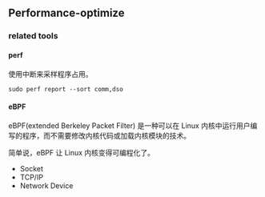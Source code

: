 ## Performance-optimize

### related tools

#### perf

使用中断来采样程序占用。

```
sudo perf report --sort comm,dso
```

#### eBPF

eBPF(extended Berkeley Packet Filter) 是一种可以在 Linux 内核中运行用户编写的程序，而不需要修改内核代码或加载内核模块的技术。

简单说，eBPF 让 Linux 内核变得可编程化了。

- Socket
- TCP/IP
- Network Device